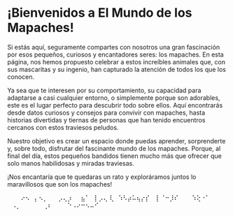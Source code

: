 # ¡Bienvenidos a El Mundo de los Mapaches!
Si estás aquí, seguramente compartes con nosotros una gran fascinación por esos pequeños, curiosos y encantadores seres: los mapaches. En esta página, nos hemos propuesto celebrar a estos increíbles animales que, con sus mascaritas y su ingenio, han capturado la atención de todos los que los conocen.

Ya sea que te interesen por su comportamiento, su capacidad para adaptarse a casi cualquier entorno, o simplemente porque son adorables, este es el lugar perfecto para descubrir todo sobre ellos. Aquí encontrarás desde datos curiosos y consejos para convivir con mapaches, hasta historias divertidas y tiernas de personas que han tenido encuentros cercanos con estos traviesos peludos.

Nuestro objetivo es crear un espacio donde puedas aprender, sorprenderte y, sobre todo, disfrutar del fascinante mundo de los mapaches. Porque, al final del día, estos pequeños bandidos tienen mucho más que ofrecer que solo manos habilidosas y miradas traviesas.

¡Nos encantaría que te quedaras un rato y exploráramos juntos lo maravillosos que son los mapaches!

⠀⠀⠀⠔⠢⠀⡄⠢⡀⠀⠀
⡠⢄⡰⠀⠀⣦⠁⠀⡇⡠⢄
⢇⠀⠱⠣⡴⠥⢦⡔⡎⠀⢸
⠈⠒⡸⠎⠀⠀⠀⠱⢕⠐⠁
⠀⠠⡀⠀⠀⠀⠀⠀⢀⠆⠀
⠀⠀⠑⠠⠔⠒⠢⠤⠊⠀⠀